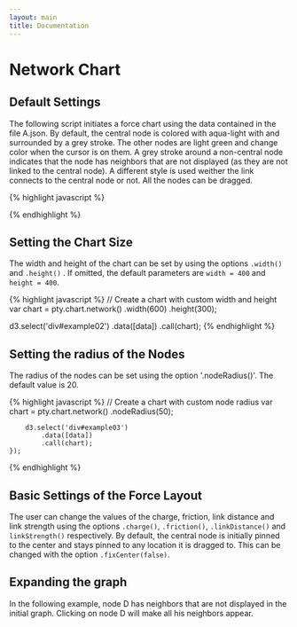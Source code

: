 ```yaml
---
layout: main
title: Documentation
---
```


<script src="{{ site.baseurl }}/js/lib/d3.min.js"></script>
<script src="{{ site.baseurl }}/src/pty.js"></script>

# Network Chart

<div id="chart01"></div>

<script>
    var width = 600,
        height = 400;

	var chart01 = pty.chart.network()
		.width(width)
		.height(height)
        .nodeRadius(15)
		.onClick(function(d) {
            d3.json('../data/A.json', function(error, data) {

                var olddata = d3.select('#chart01').data()[0];

                olddata.nodes = olddata.nodes.concat(data.nodes);
                olddata.links = olddata.links.concat(data.links);

                d3.select('#chart01')
                    .data([olddata])
                    .call(chart01);
            });
        })
        .nodeClass(function(d) { return d.type; });

	d3.json('{{ site.baseurl }}/data/D.json', function(error, data) {

		if (error) { return error; }

		d3.select('#chart01').data([data]).call(chart01);
	});

</script>

## Default Settings

The following script initiates a force chart using the data contained in the file A.json. By default, the central node is colored with aqua-light with and surrounded by a grey stroke. The other nodes are light green and change color when the cursor is on them. A grey stroke around a non-central node indicates that the node has neighbors that are not displayed (as they are not linked to the central node). A different style is used weither the link connects to the central node or not. All the nodes can be dragged.

{% highlight javascript %}
<div id="example01"></div>

<script>
    d3.json('{{ site.baseurl }}/data/A.json', function(error, data) {

        // Create a chart with the default options
        var chart = pty.chart.network();

        d3.select('div#example01')
            .data([data])
            .call(chart);
    });
</script>
{% endhighlight %}

<div id="example01"></div>

<script>
    d3.json('{{ site.baseurl }}/data/B.json', function(error, data) {

        // Create a chart with the default options
        var chart = pty.chart.network();

        d3.select('div#example01')
            .data([data])
            .call(chart);
    });
</script>


## Setting the Chart Size

The width and height of the chart can be set by using the options `.width()` and `.height()` . If omitted, the default parameters are `width = 400` and `height = 400`.


{% highlight javascript %}
// Create a chart with custom width and height
var chart = pty.chart.network()
    .width(600)
    .height(300);

d3.select('div#example02')
    .data([data])
    .call(chart);
{% endhighlight %}

<div id="example02"></div>

<script>
    d3.json('{{ site.baseurl }}/data/A.json', function(error, data) {

        var chart = pty.chart.network()
            .width(600)
            .height(200);

        d3.select('div#example02')
            .data([data])
            .call(chart);
    });
</script>

## Setting the radius of the Nodes

The radius of the nodes can be set using the option '.nodeRadius()'. The default value is 20.

{% highlight javascript %}
        // Create a chart with custom node radius
        var chart = pty.chart.network()
            .nodeRadius(50);

        d3.select('div#example03')
            .data([data])
            .call(chart);
    });
{% endhighlight %}

<div id="example03"></div>

<script>
    d3.json('{{ site.baseurl }}/data/A.json', function(error, data) {

        // Create a chart with the default options
        var chart = pty.chart.network()
            .nodeRadius(50);

        d3.select('div#example03')
            .data([data])
            .call(chart);
    });
</script>

## Basic Settings of the Force Layout

The user can change the values of the charge, friction, link distance and link strength using the options `.charge()`, `.friction()`, `.linkDistance()` and `linkStrength()` respectively. By default, the central node is initially pinned to the center and stays pinned to any location it is dragged to. This can be changed with the option `.fixCenter(false)`.

## Expanding the graph

In the following example, node D has neighbors that are not displayed in the initial graph. Clicking on node D will make all his neighbors appear.

<div id="example04"></div>

<script>

    d3.json('{{ site.baseurl }}/data/A.json', function(error, data) {

        if (error) { return error; }

        var width = 600,
        height = 400;

    var chart01 = pty.chart.network()
        .width(width)
        .height(height)
        .nodeRadius(15)
        .onClick(function(d) {

            console.log(d.id);

            var dataurl = "../data/"+d.id+".json";

            console.log(dataurl);

            d3.json(dataurl, function(error, data) {

                var olddata = d3.select('div#example04').data()[0];

                olddata.nodes = olddata.nodes.concat(data.nodes);
                olddata.links = olddata.links.concat(data.links);

                d3.select('div#example04')
                    .data([olddata])
                    .call(chart01);
            });
        })
        .nodeClass(function(d) { return d.type; });

        d3.select('div#example04').data([data]).call(chart01);
    });

</script>